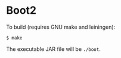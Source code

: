 # Boot2

To build (requires GNU make and leiningen):

```
$ make
```

The executable JAR file will be `./boot`.
